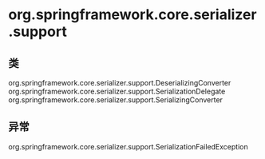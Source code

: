 # org.springframework.core.serializer.support

## 类

org.springframework.core.serializer.support.DeserializingConverter
org.springframework.core.serializer.support.SerializationDelegate
org.springframework.core.serializer.support.SerializingConverter

## 异常

org.springframework.core.serializer.support.SerializationFailedException




